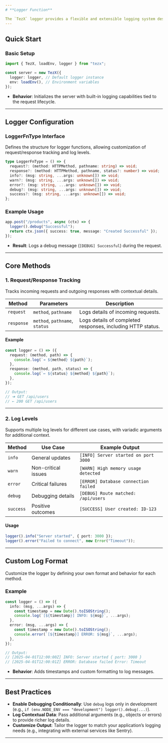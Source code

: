 ```yaml
---
# **Logger Function**

The `TezX` logger provides a flexible and extensible logging system designed to integrate seamlessly with request/response cycles. It adheres to the `LoggerFnType` interface, enabling structured logging with support for custom log levels and formats.
---
```


## **Quick Start**

### **Basic Setup**

```typescript
import { TezX, loadEnv, logger } from "tezx";

const server = new TezX({
  logger: logger, // Default logger instance
  env: loadEnv(), // Environment variables
});
```

- **Behavior**: Initializes the server with built-in logging capabilities tied to the request lifecycle.

---

## **Logger Configuration**

### **LoggerFnType Interface**

Defines the structure for logger functions, allowing customization of request/response tracking and log levels.

```typescript
type LoggerFnType = () => {
  request?: (method: HTTPMethod, pathname: string) => void;
  response?: (method: HTTPMethod, pathname, status?: number) => void;
  info?: (msg: string, ...args: unknown[]) => void;
  warn?: (msg: string, ...args: unknown[]) => void;
  error?: (msg: string, ...args: unknown[]) => void;
  debug?: (msg: string, ...args: unknown[]) => void;
  success?: (msg: string, ...args: unknown[]) => void;
};
```

### **Example Usage**

```typescript
app.post("/products", async (ctx) => {
  logger().debug("Successful");
  return ctx.json({ success: true, message: "Created Successful" });
});
```

- **Result**: Logs a debug message (`[DEBUG] Successful`) during the request.

---

## **Core Methods**

### **1. Request/Response Tracking**

Tracks incoming requests and outgoing responses with contextual details.

| Method     | Parameters                     | Description                                                 |
| ---------- | ------------------------------ | ----------------------------------------------------------- |
| `request`  | `method`, `pathname`           | Logs details of incoming requests.                          |
| `response` | `method`, `pathname`, `status` | Logs details of completed responses, including HTTP status. |

#### **Example**

```typescript
const logger = () => ({
  request: (method, path) => {
    console.log(`➔ ${method} ${path}`);
  },
  response: (method, path, status) => {
    console.log(`← ${status} ${method} ${path}`);
  },
});

// Output:
// ➔ GET /api/users
// ← 200 GET /api/users
```

---

### **2. Log Levels**

Supports multiple log levels for different use cases, with variadic arguments for additional context.

| Method    | Use Case            | Example Output                       |
| --------- | ------------------- | ------------------------------------ |
| `info`    | General updates     | `[INFO] Server started on port 3000` |
| `warn`    | Non-critical issues | `[WARN] High memory usage detected`  |
| `error`   | Critical failures   | `[ERROR] Database connection failed` |
| `debug`   | Debugging details   | `[DEBUG] Route matched: /api/users`  |
| `success` | Positive outcomes   | `[SUCCESS] User created: ID-123`     |

#### **Usage**

```typescript
logger().info("Server started", { port: 3000 });
logger().error("Failed to connect", new Error("Timeout"));
```

---

## **Custom Log Format**

Customize the logger by defining your own format and behavior for each method.

### **Example**

```typescript
const logger = () => ({
  info: (msg, ...args) => {
    const timestamp = new Date().toISOString();
    console.log(`[${timestamp}] INFO: ${msg}`, ...args);
  },
  error: (msg, ...args) => {
    const timestamp = new Date().toISOString();
    console.error(`[${timestamp}] ERROR: ${msg}`, ...args);
  },
});

// Output:
// [2025-04-01T12:00:00Z] INFO: Server started { port: 3000 }
// [2025-04-01T12:00:01Z] ERROR: Database failed Error: Timeout
```

- **Behavior**: Adds timestamps and custom formatting to log messages.

---

## **Best Practices**

- **Enable Debugging Conditionally**: Use `debug` logs only in development (e.g., `if (env.NODE_ENV === "development") logger().debug(...)`).
- **Log Contextual Data**: Pass additional arguments (e.g., objects or errors) to provide richer log details.
- **Customize Output**: Tailor the logger to match your application’s logging needs (e.g., integrating with external services like Sentry).

---

